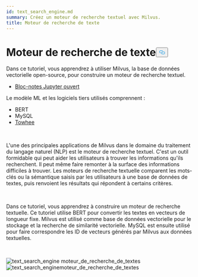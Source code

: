 ```yaml
---
id: text_search_engine.md
summary: Créez un moteur de recherche textuel avec Milvus.
title: Moteur de recherche de texte
---
```

<h1 id="Text-Search-Engine" class="common-anchor-header">Moteur de recherche de texte<button data-href="#Text-Search-Engine" class="anchor-icon" translate="no">
      <svg translate="no"
        aria-hidden="true"
        focusable="false"
        height="20"
        version="1.1"
        viewBox="0 0 16 16"
        width="16"
      >
        <path
          fill="#0092E4"
          fill-rule="evenodd"
          d="M4 9h1v1H4c-1.5 0-3-1.69-3-3.5S2.55 3 4 3h4c1.45 0 3 1.69 3 3.5 0 1.41-.91 2.72-2 3.25V8.59c.58-.45 1-1.27 1-2.09C10 5.22 8.98 4 8 4H4c-.98 0-2 1.22-2 2.5S3 9 4 9zm9-3h-1v1h1c1 0 2 1.22 2 2.5S13.98 12 13 12H9c-.98 0-2-1.22-2-2.5 0-.83.42-1.64 1-2.09V6.25c-1.09.53-2 1.84-2 3.25C6 11.31 7.55 13 9 13h4c1.45 0 3-1.69 3-3.5S14.5 6 13 6z"
        ></path>
      </svg>
    </button></h1><p>Dans ce tutoriel, vous apprendrez à utiliser Milvus, la base de données vectorielle open-source, pour construire un moteur de recherche textuel.</p>
<ul>
<li><a href="https://github.com/towhee-io/examples/tree/main/nlp/text_search">Bloc-notes Jupyter ouvert</a></li>
</ul>
<p>Le modèle ML et les logiciels tiers utilisés comprennent :</p>
<ul>
<li>BERT</li>
<li>MySQL</li>
<li><a href="https://towhee.io/">Towhee</a></li>
</ul>
<p><br/></p>
<p>L'une des principales applications de Milvus dans le domaine du traitement du langage naturel (NLP) est le moteur de recherche textuel. C'est un outil formidable qui peut aider les utilisateurs à trouver les informations qu'ils recherchent. Il peut même faire remonter à la surface des informations difficiles à trouver. Les moteurs de recherche textuelle comparent les mots-clés ou la sémantique saisis par les utilisateurs à une base de données de textes, puis renvoient les résultats qui répondent à certains critères.</p>
<p><br/></p>
<p>Dans ce tutoriel, vous apprendrez à construire un moteur de recherche textuelle. Ce tutoriel utilise BERT pour convertir les textes en vecteurs de longueur fixe. Milvus est utilisé comme base de données vectorielle pour le stockage et la recherche de similarité vectorielle. MySQL est ensuite utilisé pour faire correspondre les ID de vecteurs générés par Milvus aux données textuelles.</p>
<p><br/></p>
<p>
  
   <span class="img-wrapper"> <img translate="no" src="/docs/v2.5.x/assets/text_search_engine.png" alt="text_search_engine" class="doc-image" id="text_search_engine" />
   </span> <span class="img-wrapper"> <span>moteur_de_recherche_de_textes</span> </span> <span class="img-wrapper"> <img translate="no" src="/docs/v2.5.x/assets/text_search_engine_demo.png" alt="text_search_engine" class="doc-image" id="text_search_engine" /><span>moteur_de_recherche_de_textes</span> </span></p>
